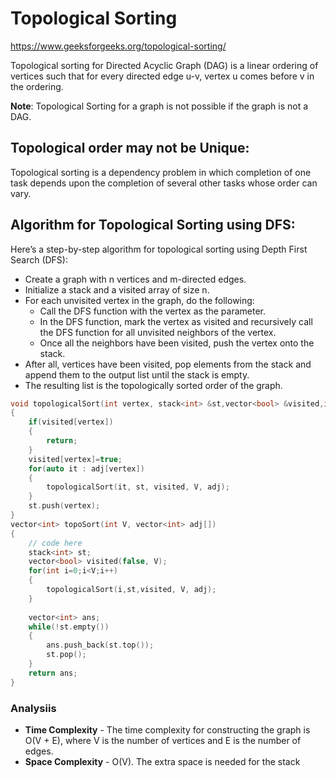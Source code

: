 # Topological Sorting

https://www.geeksforgeeks.org/topological-sorting/

Topological sorting for Directed Acyclic Graph (DAG) is a linear ordering of vertices such that for every directed edge u-v, vertex u comes before v in the ordering.

**Note**: Topological Sorting for a graph is not possible if the graph is not a DAG.

## Topological order may not be Unique:
Topological sorting is a dependency problem in which completion of one task depends upon the completion of several other tasks whose order can vary.


## Algorithm for Topological Sorting using DFS:

Here’s a step-by-step algorithm for topological sorting using Depth First Search (DFS):

- Create a graph with n vertices and m-directed edges.
- Initialize a stack and a visited array of size n.
- For each unvisited vertex in the graph, do the following:
    - Call the DFS function with the vertex as the parameter.
    - In the DFS function, mark the vertex as visited and          recursively call the DFS function for all unvisited neighbors of the vertex.
    - Once all the neighbors have been visited, push the vertex onto the stack.
- After all, vertices have been visited, pop elements from the stack and append them to the output list until the stack is empty.
- The resulting list is the topologically sorted order of the graph.


```cpp
void topologicalSort(int vertex, stack<int> &st,vector<bool> &visited,int V, vector<int> adj[])
{
    if(visited[vertex])
    {
        return;
    }
    visited[vertex]=true;
    for(auto it : adj[vertex])
    {
        topologicalSort(it, st, visited, V, adj);
    }
    st.push(vertex);
}
vector<int> topoSort(int V, vector<int> adj[]) 
{
    // code here
    stack<int> st;
    vector<bool> visited(false, V);
    for(int i=0;i<V;i++)
    {
        topologicalSort(i,st,visited, V, adj);
    }
    
    vector<int> ans;
    while(!st.empty())
    {
        ans.push_back(st.top());
        st.pop();
    }
    return ans;
}
```

### Analysiis
- **Time Complexity** - The time complexity for constructing the graph is O(V + E), where V is the number of vertices and E is the number of edges.
- **Space Complexity** - O(V). The extra space is needed for the stack

